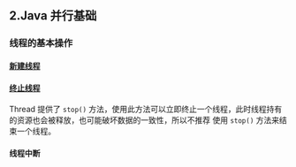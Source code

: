 ## 2.Java 并行基础

### 线程的基本操作

#### [新建线程](../main/java/com/tengdw/section2/newThread.java)

#### [终止线程](../main/java/com/tengdw/section2/StopThreadUnsafe.java)

Thread 提供了 `stop()` 方法，使用此方法可以立即终止一个线程，此时线程持有的资源也会被释放，也可能破坏数据的一致性，所以不推荐
使用 `stop()` 方法来结束一个线程。

#### 线程中断

